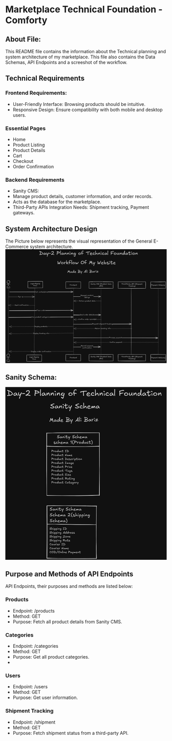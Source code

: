 # Marketplace Technical Foundation - Comforty

## About File:
This README file contains the information about the Technical planning and system architecture of my marketplace. This file also contains the Data Schemas, API Endpoints and a screeshot of the workflow.

## Technical Requirements
### Frontend Requirements:
- User-Friendly Interface: Browsing products should be intuitive.
- Responsive Design: Ensure compatibility with both mobile and desktop users.

### Essential Pages
- Home
- Product Listing
- Product Details
- Cart
- Checkout
- Order Confirmation

### Backend Requirements
- Sanity CMS:
- Manage product details, customer information, and order records.
- Acts as the database for the marketplace.
- Third-Party APIs Integration Needs: Shipment tracking, Payment gateways.

## System Architecture Design
The Picture below represents the visual representation of the General E-Commerce system architecture.
![image alt](https://github.com/AliBariz/Documentation/blob/0804ee4ed4b4f4db09c9e85ef73794200054909b/SystemArchitecture_Day2/Day-2%20Technical%20Planning%20Workflow.excalidraw.png)
## Sanity Schema:
![image alt](https://github.com/AliBariz/Documentation/blob/0804ee4ed4b4f4db09c9e85ef73794200054909b/SystemArchitecture_Day2/Day-2%20Technical%20Planning%20Sanity%20Schema.excalidraw.png)

## Purpose and Methods of API Endpoints
API Endpoints, their purposes and methods are listed below:

### Products

- Endpoint: /products
- Method: GET
- Purpose: Fetch all product details from Sanity CMS.
  
### Categories
- Endpoint: /categories
- Method: GET
- Purpose: Get all product categories.
- 
### Users
- Endpoint: /users
- Method: GET
- Purpose: Get user information.
### Shipment Tracking
- Endpoint: /shipment
- Method: GET
- Purpose: Fetch shipment status from a third-party API.
